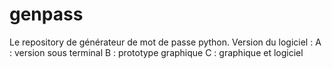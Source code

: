 # genpass
Le repository de générateur de mot de passe python.
Version du logiciel :
  A : version sous terminal
  B : prototype graphique
  C : graphique et logiciel
